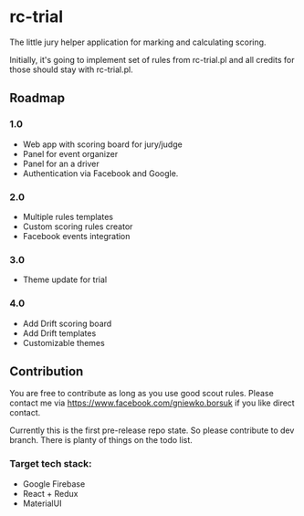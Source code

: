 # rc-trial
The little jury helper application for marking and calculating scoring.

Initially, it's going to implement set of rules from rc-trial.pl and all credits for those should stay with rc-trial.pl. 

## Roadmap
### 1.0
* Web app with scoring board for jury/judge
* Panel for event organizer
* Panel for an a driver
* Authentication via Facebook and Google.

### 2.0
* Multiple rules templates
* Custom scoring rules creator
* Facebook events integration

### 3.0
* Theme update for trial 

### 4.0
* Add Drift scoring board
* Add Drift templates
* Customizable themes


## Contribution
You are free to contribute as long as you use good scout rules. 
Please contact me via https://www.facebook.com/gniewko.borsuk if you like direct contact.

Currently this is the first pre-release repo state. So please contribute to dev branch. 
There is planty of things on the todo list. 

### Target tech stack: 

* Google Firebase
* React + Redux
* MaterialUI
